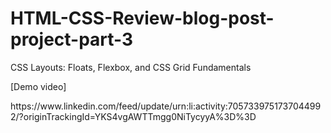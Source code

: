 # HTML-CSS-Review-blog-post-project-part-3
CSS Layouts: Floats, Flexbox, and CSS Grid Fundamentals
<p>[Demo video]</p> https://www.linkedin.com/feed/update/urn:li:activity:7057339751737044992/?originTrackingId=YKS4vgAWTTmgg0NiTycyyA%3D%3D
